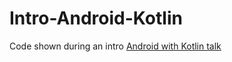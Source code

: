 # Intro-Android-Kotlin
Code shown during an intro [Android with Kotlin talk](http://slides.com/mitchelltilbrook-1/intro-android-with-kotlin/fullscreen)

